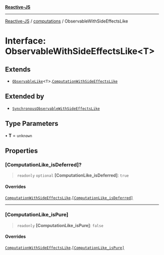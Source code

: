 [**Reactive-JS**](../../README.md)

***

[Reactive-JS](../../README.md) / [computations](../README.md) / ObservableWithSideEffectsLike

# Interface: ObservableWithSideEffectsLike\<T\>

## Extends

- [`ObservableLike`](ObservableLike.md)\<`T`\>.[`ComputationWithSideEffectsLike`](ComputationWithSideEffectsLike.md)

## Extended by

- [`SynchronousObservableWithSideEffectsLike`](SynchronousObservableWithSideEffectsLike.md)

## Type Parameters

• **T** = `unknown`

## Properties

### \[ComputationLike\_isDeferred\]?

> `readonly` `optional` **\[ComputationLike\_isDeferred\]**: `true`

#### Overrides

[`ComputationWithSideEffectsLike`](ComputationWithSideEffectsLike.md).[`[ComputationLike_isDeferred]`](ComputationWithSideEffectsLike.md#computationlike_isdeferred)

***

### \[ComputationLike\_isPure\]

> `readonly` **\[ComputationLike\_isPure\]**: `false`

#### Overrides

[`ComputationWithSideEffectsLike`](ComputationWithSideEffectsLike.md).[`[ComputationLike_isPure]`](ComputationWithSideEffectsLike.md#computationlike_ispure)
